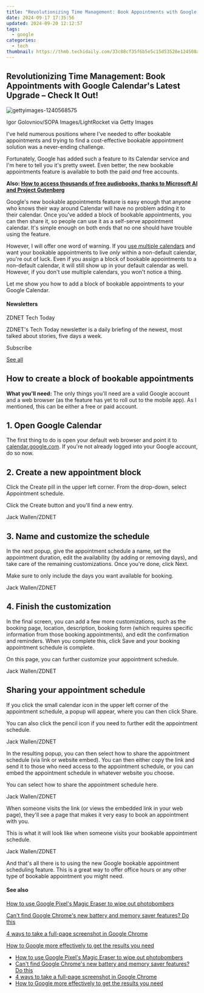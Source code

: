 ```yaml
---
title: "Revolutionizing Time Management: Book Appointments with Google Calendar's Latest Upgrade – Check It Out!"
date: 2024-09-17 17:35:56
updated: 2024-09-20 12:12:57
tags:
  - google
categories:
  - tech
thumbnail: https://thmb.techidaily.com/33c08cf35f6b5e5c15d53520e124508a521ab9ce21cadff2a0841b9ab0ad5414.jpg
---
```


## Revolutionizing Time Management: Book Appointments with Google Calendar's Latest Upgrade – Check It Out!

![gettyimages-1240568575](https://www.zdnet.com/a/img/resize/5eb1ddc31b865a700825970678842bb4b8df330f/2023/09/14/cf3c9e0e-0afb-49b2-a121-9f2a92a6a0f1/gettyimages-1240568575.jpg?auto=webp&width=1280)

Igor Golovniov/SOPA Images/LightRocket via Getty Images

I've held numerous positions where I've needed to offer bookable appointments and trying to find a cost-effective bookable appointment solution was a never-ending challenge.

Fortunately, Google has added such a feature to its Calendar service and I'm here to tell you it's pretty sweet. Even better, the new bookable appointments feature is available to both the paid _and_ free accounts. 

**Also: [How to access thousands of free audiobooks, thanks to Microsoft AI and Project Gutenberg](https://www.zdnet.com/article/heres-how-to-access-thousands-of-free-audiobooks-thanks-to-microsoft-ai-and-project-gutenberg/)**

Google's new bookable appointments feature is easy enough that anyone who knows their way around Calendar will have no problem adding it to their calendar. Once you've added a block of bookable appointments, you can then share it, so people can use it as a self-serve appointment calendar. It's simple enough on both ends that no one should have trouble using the feature.

However, I will offer one word of warning. If you [use multiple calendars](https://www.zdnet.com/home-and-office/work-life/how-to-create-multiple-google-calendars/) and want your bookable appointments to live _only_ within a non-default calendar, you're out of luck. Even if you assign a block of bookable appointments to a non-default calendar, it will still show up in your default calendar as well. However, if you don't use multiple calendars, you won't notice a thing.

Let me show you how to add a block of bookable appointments to your Google Calendar.

#### Newsletters

ZDNET Tech Today

ZDNET's Tech Today newsletter is a daily briefing of the newest, most talked about stories, five days a week.

 Subscribe

[See all](https://www.zdnet.com/newsletters/)

## How to create a block of bookable appointments

**What you'll need:** The only things you'll need are a valid Google account and a web browser (as the feature has yet to roll out to the mobile app). As I mentioned, this can be either a free or paid account.

## 1\. Open Google Calendar

The first thing to do is open your default web browser and point it to [calendar.google.com](https://calendar.google.com). If you're not already logged into your Google account, do so now.

## 2\. Create a new appointment block

Click the Create pill in the upper left corner. From the drop-down, select Appointment schedule.

Click the Create button and you'll find a new entry.

Jack Wallen/ZDNET

## 3\. Name and customize the schedule

In the next popup, give the appointment schedule a name, set the appointment duration, edit the availability (by adding or removing days), and take care of the remaining customizations. Once you're done, click Next.

Make sure to only include the days you want available for booking.

Jack Wallen/ZDNET

## 4\. Finish the customization

In the final screen, you can add a few more customizations, such as the booking page, location, description, booking form (which requires specific information from those booking appointments), and edit the confirmation and reminders. When you complete this, click Save and your booking appointment schedule is complete.

On this page, you can further customize your appointment schedule.

Jack Wallen/ZDNET

## Sharing your appointment schedule

If you click the small calendar icon in the upper left corner of the appointment schedule, a popup will appear, where you can then click Share.

You can also click the pencil icon if you need to further edit the appointment schedule.

Jack Wallen/ZDNET

In the resulting popup, you can then select how to share the appointment schedule (via link or website embed). You can then either copy the link and send it to those who need access to the appointment schedule, or you can embed the appointment schedule in whatever website you choose. 

You can select how to share the appointment schedule here.

Jack Wallen/ZDNET

When someone visits the link (or views the embedded link in your web page), they'll see a page that makes it very easy to book an appointment with you.

This is what it will look like when someone visits your bookable appointment schedule.

Jack Wallen/ZDNET

And that's all there is to using the new Google bookable appointment scheduling feature. This is a great way to offer office hours or any other type of bookable appointment you might need.

#### See also

[How to use Google Pixel's Magic Eraser to wipe out photobombers](https://www.zdnet.com/article/how-to-use-magic-eraser-on-the-google-pixel/ "How to use Google Pixel's Magic Eraser to wipe out photobombers")

[Can't find Google Chrome's new battery and memory saver features? Do this](https://www.zdnet.com/article/cant-find-google-chromes-new-battery-and-memory-saver-features-do-this/ "Can't find Google Chrome's new battery and memory saver features? Do this")

[4 ways to take a full-page screenshot in Google Chrome](https://www.zdnet.com/article/how-to-take-a-full-page-screenshot-in-google-chrome/ "4 ways to take a full-page screenshot in Google Chrome")

[How to Google more effectively to get the results you need](https://www.zdnet.com/article/how-to-use-google-search-more-effectively-to-get-the-results-you-need/ "How to Google more effectively to get the results you need")

* [How to use Google Pixel's Magic Eraser to wipe out photobombers](https://www.zdnet.com/article/how-to-use-magic-eraser-on-the-google-pixel/ "How to use Google Pixel's Magic Eraser to wipe out photobombers")
* [Can't find Google Chrome's new battery and memory saver features? Do this](https://www.zdnet.com/article/cant-find-google-chromes-new-battery-and-memory-saver-features-do-this/ "Can't find Google Chrome's new battery and memory saver features? Do this")
* [4 ways to take a full-page screenshot in Google Chrome](https://www.zdnet.com/article/how-to-take-a-full-page-screenshot-in-google-chrome/ "4 ways to take a full-page screenshot in Google Chrome")
* [How to Google more effectively to get the results you need](https://www.zdnet.com/article/how-to-use-google-search-more-effectively-to-get-the-results-you-need/ "How to Google more effectively to get the results you need")

<ins class="adsbygoogle"
     style="display:block"
     data-ad-format="autorelaxed"
     data-ad-client="ca-pub-7571918770474297"
     data-ad-slot="1223367746"></ins>



<ins class="adsbygoogle"
     style="display:block"
     data-ad-client="ca-pub-7571918770474297"
     data-ad-slot="8358498916"
     data-ad-format="auto"
     data-full-width-responsive="true"></ins>
